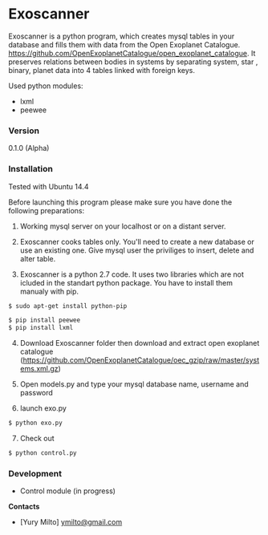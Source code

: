 # Exoscanner

   Exoscanner is a python program, which creates mysql  tables in your database and fills them with data from the Open Exoplanet Catalogue. https://github.com/OpenExoplanetCatalogue/open_exoplanet_catalogue. It preserves relations between bodies in systems by separating system, star , binary, planet data into 4 tables linked with foreign keys.

Used python modules:
  - lxml
  - peewee



### Version
0.1.0 (Alpha)


### Installation

Tested with Ubuntu 14.4

Before launching this program please make sure you have done the following preparations:

1) Working mysql server on your localhost or on a distant server.

2) Exoscanner cooks tables only. You'll need to create a new database or use an existing one. Give mysql user  the priviliges   to insert, delete and  alter table. 

3) Exoscanner is a python 2.7 code. It uses two  libraries which are not icluded in the standart python package. You have to install them manualy with pip.

```sh
$ sudo apt-get install python-pip 
```

```sh
$ pip install peewee
$ pip install lxml

```
4) Download Exoscanner folder then download and extract open exoplanet catalogue (https://github.com/OpenExoplanetCatalogue/oec_gzip/raw/master/systems.xml.gz) 

5) Open models.py and type your mysql database name, username and password

6) launch  exo.py

```sh
$ python exo.py

```
7) Check out

```sh
$ python control.py

```

### Development

- Control module (in progress)

**Contacts**

- [Yury Milto]  ymilto@gmail.com
